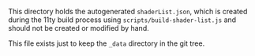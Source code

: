 This directory holds the autogenerated `shaderList.json`, which is created during the 11ty build process using `scripts/build-shader-list.js` and should not be created or modified by hand.

This file exists just to keep the `_data` directory in the git tree.